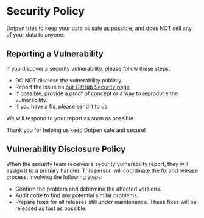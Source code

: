 # Security Policy

Dotpen tries to keep your data as safe as possible, and does NOT sell any of your data to anyone.

## Reporting a Vulnerability

If you discover a security vulnerability, please follow these steps:

- DO NOT disclose the vulnerability publicly.
- Report the issue on [our GitHub Security page](https://github.com/dotpenlabs/dotpen/security)
- If possible, provide a proof of concept or a way to reproduce the vulnerability.
- If you have a fix, please send it to us.

We will respond to your report as soon as possible.

Thank you for helping us keep Dotpen safe and secure!

## Vulnerability Disclosure Policy

When the security team receives a security vulnerability report, they will assign it to a primary handler. This person will coordinate the fix and release process, involving the following steps:

- Confirm the problem and determine the affected versions.
- Audit code to find any potential similar problems.
- Prepare fixes for all releases still under maintenance. These fixes will be released as fast as possible.

